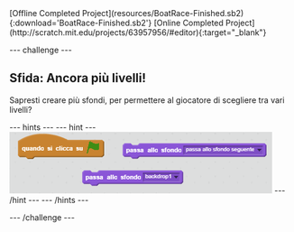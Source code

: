 <div class="p-hero-buttons">
  [Offline Completed Project](resources/BoatRace-Finished.sb2){:download='BoatRace-Finished.sb2'}
  [Online Completed Project](http://scratch.mit.edu/projects/63957956/#editor){:target="_blank"}
</div>

\--- challenge \---

## Sfida: Ancora più livelli!

Sapresti creare più sfondi, per permettere al giocatore di scegliere tra vari livelli?

\--- hints \--- \--- hint \--- ![screenshot](images/boat-levels-blocks.png) \--- /hint \--- \--- /hints \---

\--- /challenge \---